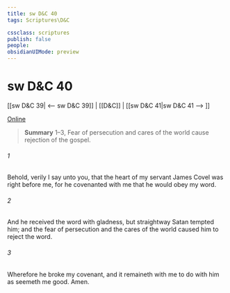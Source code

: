 ```yaml
---
title: sw D&C 40
tags: Scriptures\D&C

cssclass: scriptures
publish: false
people:
obsidianUIMode: preview
---
```


# sw D&C 40
[[sw D&C 39| <-- sw D&C 39]] | [[D&C]] | [[sw D&C 41|sw D&C 41 --> ]]

[Online](https://churchofjesuschrist.org/study/scriptures/dc-testament/dc/40?lang=eng)

> __Summary__
1–3, Fear of persecution and cares of the world cause rejection of the gospel.

###### 1 
Behold, verily I say unto you, that the heart of my servant James Covel was right before me, for he covenanted with me that he would obey my word.

###### 2 
And he received the word with gladness, but straightway Satan tempted him; and the fear of persecution and the cares of the world caused him to reject the word.

###### 3 
Wherefore he broke my covenant, and it remaineth with me to do with him as seemeth me good. Amen.

